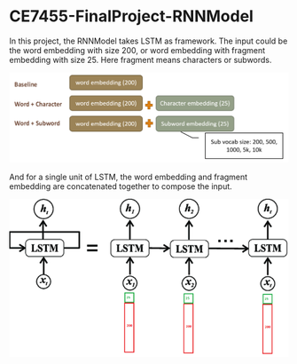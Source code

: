 # CE7455-FinalProject-RNNModel

In this project, the RNNModel takes LSTM as framework. The input could be the word embedding with size 200, or word embedding with fragment embedding with size 25.
Here fragment means characters or subwords.

<img src="./images/embedding.png" width="800" />

And for a single unit of LSTM, the word embedding and fragment embedding are concatenated together to compose the input.

![](./images/lstm-input.png)
